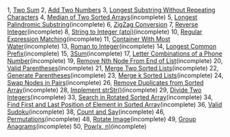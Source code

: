 1, [Two Sum](1/README.md)
2, [Add Two Numbers](2/README.md)
3, [Longest Substring Without Repeating Characters](3/README.md)
4, [Median of Two Sorted Arrays](4/README.md)(incomplete)
5, [Longest Palindromic Substring](5/README.md)(incomplete)
6, [ZigZag Conversion](6/README.md)
7, [Reverse Integer](7/README.md)(incomplete)
8, [String to Integer (atoi)](8/README.md)(incomplete)
10, [Regular Expression Matching](10/README.md)(incomplete)
11, [Container With Most Water](11/README.md)(incomplete)
13, [Roman to Integer](13/README.md)(incomplete)
14, [Longest Common Prefix](14/README.md)(incomplete)
15, [3Sum](15/README.md)(incomplete)
17, [Letter Combinations of a Phone Number](17/README.md)(incomplete)
19, [Remove Nth Node From End of List](19/README.md)(incomplete)
20, [Valid Parentheses](20/README.md)(incomplete)
21, [Merge Two Sorted Lists](21/README.md)(incomplete)
22, [Generate Parentheses](22/README.md)(incomplete)
23, [Merge k Sorted Lists](23/README.md)(incomplete)
24, [Swap Nodes in Pairs](24/README.md)(incomplete)
26, [Remove Duplicates from Sorted Array](26/README.md)(incomplete)
28, [Implement strStr()](28/README.md)(incomplete)
29, [Divide Two Integers](29/README.md)(incomplete)
33, [Search in Rotated Sorted Array](33/README.md)(incomplete)
34, [Find First and Last Position of Element in Sorted Array](34/README.md)(incomplete)
36, [Valid Sudoku](36/README.md)(incomplete)
38, [Count and Say](38/README.md)(incomplete)
46, [Permutations](46/README.md)(incomplete)
48, [Rotate Image](48/README.md)(incomplete)
49, [Group Anagrams](49/README.md)(incomplete)
50, [Pow(x, n)](50/README.md)(incomplete)


